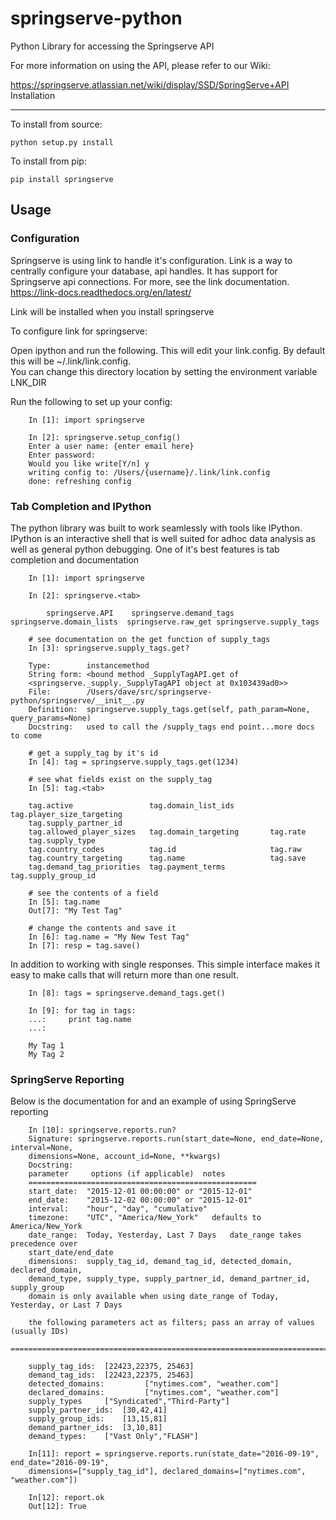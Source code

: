 # springserve-python
Python Library for accessing the Springserve API

For more information on using the API, please refer to our Wiki:

https://springserve.atlassian.net/wiki/display/SSD/SpringServe+API Installation

-------------

To install from source:

    python setup.py install 

To install from pip:

    pip install springserve 
  
Usage
-----------

### Configuration ###

Springserve is using link to handle it's configuration.  Link is a way to
centrally configure your database, api handles. It has support for Springserve
api connections.  For more, see the link documentation.  https://link-docs.readthedocs.org/en/latest/

Link will be installed when you install springserve

To configure link for springserve:

Open ipython and run the following. This will edit your link.config.  By default this will be ~/.link/link.config.  
You can change this directory location by setting the environment variable  LNK_DIR

Run the following to set up your config:
		
		In [1]: import springserve

		In [2]: springserve.setup_config()
		Enter a user name: {enter email here}
		Enter password:
		Would you like write[Y/n] y
		writing config to: /Users/{username}/.link/link.config
		done: refreshing config

### Tab Completion and IPython ###

The python library was built to work seamlessly with tools like IPython. IPython
is an interactive shell that is well suited for adhoc data analysis as well as
general python debugging. One of it's best features is tab completion and
documentation
	
		In [1]: import springserve

		In [2]: springserve.<tab>

			springserve.API    springserve.demand_tags   springserve.domain_lists  springserve.raw_get springserve.supply_tags
		
		# see documentation on the get function of supply_tags
		In [3]: springserve.supply_tags.get?

		Type:        instancemethod
		String form: <bound method _SupplyTagAPI.get of
		<springserve._supply._SupplyTagAPI object at 0x103439ad0>>
		File:        /Users/dave/src/springserve-python/springserve/__init__.py
		Definition:  springserve.supply_tags.get(self, path_param=None, query_params=None)
		Docstring:   used to call the /supply_tags end point...more docs to come

		# get a supply_tag by it's id
		In [4]: tag = springserve.supply_tags.get(1234)		
		
		# see what fields exist on the supply_tag
		In [5]: tag.<tab>

		tag.active                 tag.domain_list_ids        tag.player_size_targeting
		tag.supply_partner_id
		tag.allowed_player_sizes   tag.domain_targeting       tag.rate
		tag.supply_type
		tag.country_codes          tag.id                     tag.raw
		tag.country_targeting      tag.name                   tag.save
		tag.demand_tag_priorities  tag.payment_terms          tag.supply_group_id

		# see the contents of a field
		In [5]: tag.name
		Out[7]: "My Test Tag"
		
		# change the contents and save it
		In [6]: tag.name = "My New Test Tag"
		In [7]: resp = tag.save()

In addition to working with single responses.  This simple interface makes it
easy to make calls that will return more than one result.
		

		In [8]: tags = springserve.demand_tags.get()

		In [9]: for tag in tags:
		...:     print tag.name
		...:

		My Tag 1	
		My Tag 2
		
### SpringServe Reporting ###

Below is the documentation for and an example of using SpringServe reporting

        In [10]: springserve.reports.run?
        Signature: springserve.reports.run(start_date=None, end_date=None, interval=None,
        dimensions=None, account_id=None, **kwargs)
        Docstring:
        parameter     options (if applicable)  notes
        ===================================================
        start_date:  "2015-12-01 00:00:00" or "2015-12-01"
        end_date:    "2015-12-02 00:00:00" or "2015-12-01"
        interval:    "hour", "day", "cumulative"
        timezone:    "UTC", "America/New_York"   defaults to America/New_York
        date_range:  Today, Yesterday, Last 7 Days   date_range takes precedence over
        start_date/end_date
        dimensions:  supply_tag_id, demand_tag_id, detected_domain, declared_domain,
        demand_type, supply_type, supply_partner_id, demand_partner_id, supply_group
        domain is only available when using date_range of Today, Yesterday, or Last 7 Days

        the following parameters act as filters; pass an array of values (usually IDs)
        =================================================================================

        supply_tag_ids:  [22423,22375, 25463]
        demand_tag_ids:  [22423,22375, 25463]
        detected_domains:         ["nytimes.com", "weather.com"]
        declared_domains:         ["nytimes.com", "weather.com"]
        supply_types     ["Syndicated","Third-Party"]
        supply_partner_ids:  [30,42,41]
        supply_group_ids:    [13,15,81]
        demand_partner_ids:  [3,10,81]
        demand_types:    ["Vast Only","FLASH"]

        In[11]: report = springserve.reports.run(state_date="2016-09-19", end_date="2016-09-19",
        dimensions=["supply_tag_id"], declared_domains=["nytimes.com", "weather.com"])

        In[12]: report.ok
        Out[12]: True

